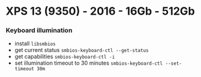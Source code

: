 # XPS 13 (9350) - 2016 - 16Gb - 512Gb

### Keyboard illumination

- install `libsmbios`
- get current status `smbios-keyboard-ctl --get-status`
- get capabilities `smbios-keyboard-ctl -i`
- set illumination timeout to 30 minutes `smbios-keyboard-ctl --set-timeout 30m`
